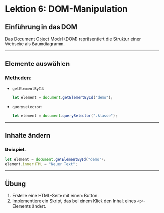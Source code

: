 
# Lektion 6: DOM-Manipulation

## Einführung in das DOM

Das Document Object Model (DOM) repräsentiert die Struktur einer Webseite als Baumdiagramm.

---

## Elemente auswählen

### Methoden:
- `getElementById`:
  ```javascript
  let element = document.getElementById("demo");
  ```
- `querySelector`:
  ```javascript
  let element = document.querySelector(".klasse");
  ```

---

## Inhalte ändern

### Beispiel:
```javascript
let element = document.getElementById("demo");
element.innerHTML = "Neuer Text";
```

---

## Übung

1. Erstelle eine HTML-Seite mit einem Button.
2. Implementiere ein Skript, das bei einem Klick den Inhalt eines `<p>`-Elements ändert.
